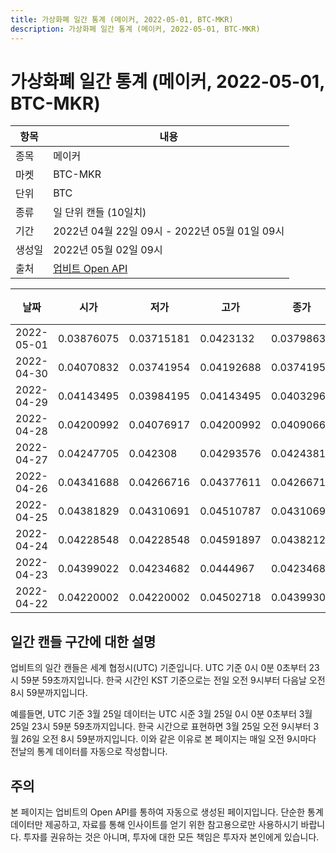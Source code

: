 ```yaml
---
title: 가상화폐 일간 통계 (메이커, 2022-05-01, BTC-MKR)
description: 가상화폐 일간 통계 (메이커, 2022-05-01, BTC-MKR)
---
```



가상화폐 일간 통계 (메이커, 2022-05-01, BTC-MKR)
===

|항목|내용|
|--|--|
|종목|메이커|
|마켓|BTC-MKR|
|단위|BTC|
|종류|일 단위 캔들 (10일치)|
|기간|2022년 04월 22일 09시 - 2022년 05월 01일 09시|
|생성일|2022년 05월 02일 09시|
|출처|[업비트 Open API](https://docs.upbit.com)|


|날짜|시가|저가|고가|종가|비고|
|--|--|--|--|--|--|
|2022-05-01|0.03876075|0.03715181|0.0423132|0.03798632|    |
|2022-04-30|0.04070832|0.03741954|0.04192688|0.03741954|    |
|2022-04-29|0.04143495|0.03984195|0.04143495|0.04032962|    |
|2022-04-28|0.04200992|0.04076917|0.04200992|0.04090666|    |
|2022-04-27|0.04247705|0.042308|0.04293576|0.04243818|    |
|2022-04-26|0.04341688|0.04266716|0.04377611|0.04266716|    |
|2022-04-25|0.04381829|0.04310691|0.04510787|0.04310691|    |
|2022-04-24|0.04228548|0.04228548|0.04591897|0.04382122|    |
|2022-04-23|0.04399022|0.04234682|0.0444967|0.04234682|    |
|2022-04-22|0.04220002|0.04220002|0.04502718|0.04399307|    |


일간 캔들 구간에 대한 설명
---


업비트의 일간 캔들은 세계 협정시(UTC) 기준입니다. 
UTC 기준 0시 0분 0초부터 23시 59분 59초까지입니다. 
한국 시간인 KST 기준으로는 전일 오전 9시부터 다음날 오전 8시 59분까지입니다. 


예를들면, UTC 기준 3월 25일 데이터는 UTC 시준 3월 25일 0시 0분 0초부터 3월 25일 23시 59분 59초까지입니다. 
한국 시간으로 표현하면 3월 25일 오전 9시부터 3월 26일 오전 8시 59분까지입니다. 
이와 같은 이유로 본 페이지는 매일 오전 9시마다 전날의 통계 데이터를 자동으로 작성합니다. 


주의
---


본 페이지는 업비트의 Open API를 통하여 자동으로 생성된 페이지입니다. 
단순한 통계 데이터만 제공하고, 자료를 통해 인사이트를 얻기 위한 참고용으로만 사용하시기 바랍니다. 
투자를 권유하는 것은 아니며, 투자에 대한 모든 책임은 투자자 본인에게 있습니다. 
